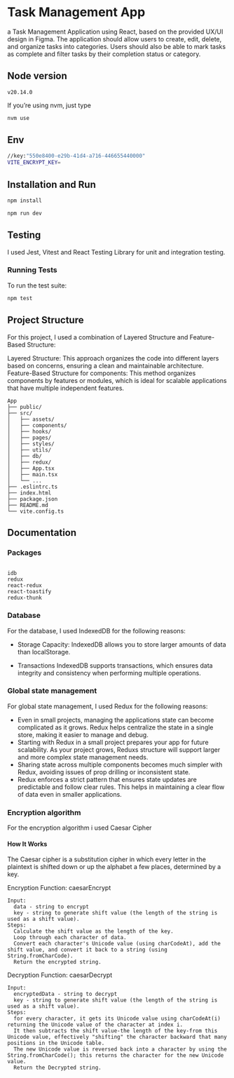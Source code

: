 # Task Management App

a Task Management Application using React, based on the
provided UX/UI design in Figma. The application should allow users to create, edit, delete,
and organize tasks into categories. Users should also be able to mark tasks as complete
and filter tasks by their completion status or category.

## Node version

```plaintext
v20.14.0
```

If you’re using nvm, just type

```bash
nvm use
```

## Env

```bash
//key:"550e8400-e29b-41d4-a716-446655440000"
VITE_ENCRYPT_KEY=
```

## Installation and Run

```bash
npm install

npm run dev
```

## Testing

I used Jest, Vitest and React Testing Library for unit and integration testing.

### Running Tests

To run the test suite:

```bash
npm test
```

## Project Structure

For this project, I used a combination of Layered Structure and Feature-Based Structure:

Layered Structure: This approach organizes the code into different layers based on concerns, ensuring a clean and maintainable architecture.
Feature-Based Structure for components: This method organizes components by features or modules, which is ideal for scalable applications that have multiple independent features.

```plaintext
App
├── public/
├── src/
│   ├── assets/
│   ├── components/
│   ├── hooks/
│   ├── pages/
│   ├── styles/
│   ├── utils/
│   ├── db/
│   ├── redux/
│   ├── App.tsx
│   ├── main.tsx
│   └── ...
├── .eslintrc.ts
├── index.html
├── package.json
├── README.md
└── vite.config.ts
```

## Documentation

### Packages

```plaintext

idb
redux
react-redux
react-toastify
redux-thunk

```

### Database

For the database, I used IndexedDB for the following reasons:

- Storage Capacity:
  IndexedDB allows you to store larger amounts of data than localStorage.

- Transactions
  IndexedDB supports transactions, which ensures data integrity and consistency when performing multiple operations.

### Global state management

For global state management, I used Redux for the following reasons:

- Even in small projects, managing the applications state can become complicated as it grows. Redux helps centralize the state in a single store, making it easier to manage and debug.
- Starting with Redux in a small project prepares your app for future scalability. As your project grows, Reduxs structure will support larger and more complex state management needs.
- Sharing state across multiple components becomes much simpler with Redux, avoiding issues of prop drilling or inconsistent state.
- Redux enforces a strict pattern that ensures state updates are predictable and follow clear rules. This helps in maintaining a clear flow of data even in smaller applications.

### Encryption algorithm

For the encryption algorithm i used Caesar Cipher

#### How It Works

The Caesar cipher is a substitution cipher in which every letter in the plaintext is shifted down or up the alphabet a few places, determined by a key.

Encryption Function: caesarEncrypt

```plaintext
Input:
  data - string to encrypt
  key - string to generate shift value (the length of the string is used as a shift value).
Steps:
  Calculate the shift value as the length of the key.
  Loop through each character of data.
  Convert each character's Unicode value (using charCodeAt), add the shift value, and convert it back to a string (using String.fromCharCode).
  Return the encrypted string.
```

Decryption Function: caesarDecrypt

```plaintext
Input:
  encryptedData - string to decrypt
  key - string to generate shift value (the length of the string is used as a shift value).
Steps:
  for every character, it gets its Unicode value using charCodeAt(i) returning the Unicode value of the character at index i.
  It then subtracts the shift value-the length of the key-from this Unicode value, effectively "shifting" the character backward that many positions in the Unicode table.
  The new Unicode value is reversed back into a character by using the String.fromCharCode(); this returns the character for the new Unicode value.
  Return the Decrypted string.
```
